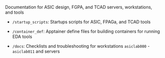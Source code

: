 Documentation for ASIC design, FGPA, and TCAD servers, workstations, and tools 

- `/startup_scripts`: Startups scripts for ASIC, FPAGa, and TCAD tools

- `/container_def`: Apptainer define files for building containers for running EDA tools

- `/docs`: Checklists and troubleshooting for workstations `asiclab000` - `asiclab011` and servers
